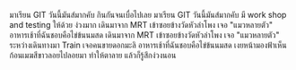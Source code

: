 มาเรียน GIT วันนี้มันส์มากคับ กินกันจนเบื่อไปเลย
มาเรียน GIT วันนี้มันส์มากคับ มี work shop and testing ให้ด้วย 
ง่วงมาก
เดินมาจาก MRT เข้าซอยข้างวัดหัวลำโพง เจอ "แมวหลายตัว"
อาหารเช้าที่ฉันชอบคือไข่ข้นนมสด
เดินมาจาก MRT เข้าซอยข้างวัดหัวลำโพง เจอ "แมวหลายตัว"
ระหว่างเดินทางมา Train เจอคนขายดอกมะลิ
อาหารเช้าที่ฉันชอบคือไข่ข้นนมสด
เงยหน้ามองฟ้าเห็นก้อนเมฆสีขาวลอยไปลอยมา
ทำให้ตาลาย แล้วก็รู้สึกง่วงนอน
